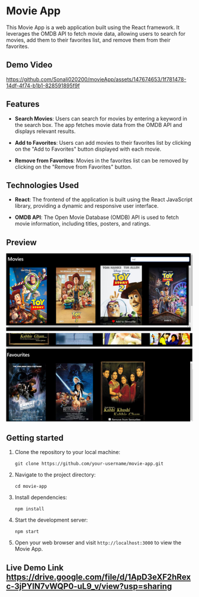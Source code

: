 # Movie App

This Movie App is a web application built using the React framework. It leverages the OMDB API to fetch movie data, allowing users to search for movies, add them to their favorites list, and remove them from their favorites.

## Demo Video

https://github.com/Sonali020200/movieApp/assets/147674653/1f781478-14df-4f74-b1b1-828591895f9f

## Features

- **Search Movies**: Users can search for movies by entering a keyword in the search box. The app fetches movie data from the OMDB API and displays relevant results.

- **Add to Favorites**: Users can add movies to their favorites list by clicking on the "Add to Favorites" button displayed with each movie.

- **Remove from Favorites**: Movies in the favorites list can be removed by clicking on the "Remove from Favorites" button.

## Technologies Used

- **React**: The frontend of the application is built using the React JavaScript library, providing a dynamic and responsive user interface.

- **OMDB API**: The Open Movie Database (OMDB) API is used to fetch movie information, including titles, posters, and ratings.

## Preview

![Movie App Preview](./preview/movies.png)
![Movie App Preview](./preview/fav.png)

## Getting started

1. Clone the repository to your local machine:

    ```
    git clone https://github.com/your-username/movie-app.git
    ```

2. Navigate to the project directory:

    ```
    cd movie-app
    ```

3. Install dependencies:

    ```
    npm install
    ```

4. Start the development server:

    ```
    npm start
    ```

5. Open your web browser and visit `http://localhost:3000` to view the Movie App.

## Live Demo Link  https://drive.google.com/file/d/1ApD3eXF2hRexc-3jPYlN7vWQP0-uL9_v/view?usp=sharing


